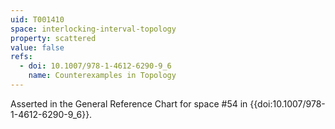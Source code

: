 ```yaml
---
uid: T001410
space: interlocking-interval-topology
property: scattered
value: false
refs:
  - doi: 10.1007/978-1-4612-6290-9_6
    name: Counterexamples in Topology
---
```

Asserted in the General Reference Chart for space #54 in
{{doi:10.1007/978-1-4612-6290-9_6}}.
